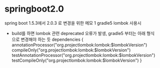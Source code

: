 # springboot2.0

spring boot 1.5.3에서 2.0.3 로 변경을 위한 메모
1 gradle5 lombok 사용시
 - build를 하면 lombok 관련 deprecated 오류가 발생, gradle5 부터는 아래 형식으로 변경해야 하는 듯
dependencies {
	annotationProcessor("org.projectlombok:lombok:$lombokVersion")
	compileOnly("org.projectlombok:lombok:$lombokVersion")
	testAnnotationProcessor("org.projectlombok:lombok:$lombokVersion")
	testCompileOnly("org.projectlombok:lombok:$lombokVersion")
}